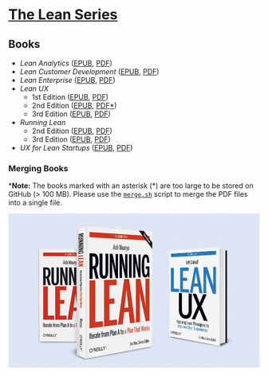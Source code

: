 # [The Lean Series](https://theleanstartup.com/the-lean-series)

## Books

* _Lean Analytics_ ([EPUB](./books/EPUB/Lean%20Analytics.epub), [PDF](./books/PDF/Lean%20Analytics.pdf))
* _Lean Customer Development_ ([EPUB](./books/EPUB/Lean%20Customer%20Development.epub), [PDF](./books/PDF/Lean%20Customer%20Development.pdf))
* _Lean Enterprise_ ([EPUB](./books/EPUB/Lean%20Enterprise.epub), [PDF](./books/PDF/Lean%20Enterprise.pdf))
* _Lean UX_
    * 1st Edition ([EPUB](./books/EPUB/Lean%20UX/Lean%20UX%20(1st%20Edition).epub), [PDF](./books/PDF/Lean%20UX/Lean%20UX%20(1st%20Edition).pdf))
    * 2nd Edition ([EPUB](./books/EPUB/Lean%20UX/Lean%20UX%20(2nd%20Edition).epub), [PDF](./books/PDF/Lean%20UX/Lean%20UX%20(2nd%20Edition)/)[*](#merging-books))
    * 3rd Edition ([EPUB](./books/EPUB/Lean%20UX/Lean%20UX%20(3rd%20Edition).epub), [PDF](./books/PDF/Lean%20UX/Lean%20UX%20(3rd%20Edition).pdf))
* _Running Lean_
    * 2nd Edition ([EPUB](./books/EPUB/Running%20Lean/Running%20Lean%20(2nd%20Edition).epub), [PDF](./books/PDF/Running%20Lean/Running%20Lean%20(2nd%20Edition).pdf))
    * 3rd Edition ([EPUB](./books/EPUB/Running%20Lean/Running%20Lean%20(3rd%20Edition).epub), [PDF](./books/PDF/Running%20Lean/Running%20Lean%20(3rd%20Edition).pdf))
* _UX for Lean Startups_ ([EPUB](./books/EPUB/UX%20for%20Lean%20Startups.epub), [PDF](./books/PDF/UX%20for%20Lean%20Startups.pdf))

### Merging Books

\***Note:** The books marked with an asterisk (\*) are too large to be stored on GitHub (> 100 MB). Please use the [`merge.sh`](./bash/merge.sh) script to merge the PDF files into a single file.

![](<./images/The Lean Series books.jpg>)